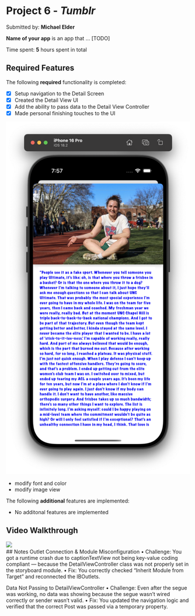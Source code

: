 # Project 6 - *Tumblr*

Submitted by: **Michael Elder**

**Name of your app** is an app that ... [TODO] 

Time spent: **5** hours spent in total

## Required Features

The following **required** functionality is completed:

- [x] Setup navigation to the Detail Screen
- [x] Created the Detail View UI
- [x] Add the ability to pass data to the Detail View Controller
- [x] Made personal finishing touches to the UI

![alt text](image.png)
- modify font and color
- modify image view

The following **additional** features are implemented:

- No additonal features are implemented


## Video Walkthrough

<div>
    <a href="https://www.loom.com/share/ec347832045a4b6aabbe1f2c88219aed">
    </a>
    <a href="https://www.loom.com/share/ec347832045a4b6aabbe1f2c88219aed">
      <img style="max-width:300px;" src="https://cdn.loom.com/sessions/thumbnails/ec347832045a4b6aabbe1f2c88219aed-79c025952a929e43-full-play.gif">
    </a>
  </div>
## Notes
Outlet Connection & Module Misconfiguration
	•	Challenge: You got a runtime crash due to captionTextView not being key-value coding compliant — because the DetailViewController class was not properly set in the storyboard module.
	•	Fix: You correctly checked “Inherit Module from Target” and reconnected the IBOutlets.
 
 Data Not Passing to DetailViewController
	•	Challenge: Even after the segue was working, no data was showing because the segue wasn’t wired correctly or sender wasn’t valid.
	•	Fix: You updated the navigation logic and verified that the correct Post was passed via a temporary property.
